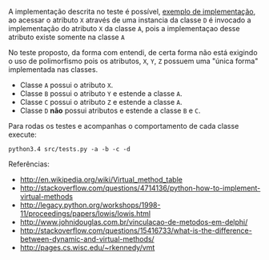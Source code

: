 A implementação descrita no teste é possível, [exemplo de implementação](https://github.com/johnidm/interview-tests/blob/master/test-two/src/main.py), ao acessar o atributo `X` através de uma instancia da classe `D` é invocado a implementação do atributo `X` da classe `A`, pois a implementaçao desse atributo existe somente na classe `A`

No teste proposto, da forma com entendi, de certa forma não está exigindo o uso de polimorfismo pois os atributos, `X`, `Y`, `Z`  possuem uma "única forma" implementada nas classes.

* Classe `A` possui o atributo `X`.
* Classe `B` possui o atributo `Y` e estende a classe `A`.
* Classe `C` possui o atributo `Z` e estende a classe `A`.
* Classe `D` **não** possui atributos e estende a classe `B` e `C`.

Para rodas os testes e acompanhas o comportamento de cada classe execute:
```
python3.4 src/tests.py -a -b -c -d
```
Referências:
* http://en.wikipedia.org/wiki/Virtual_method_table
* http://stackoverflow.com/questions/4714136/python-how-to-implement-virtual-methods
* http://legacy.python.org/workshops/1998-11/proceedings/papers/lowis/lowis.html
* http://www.johnidouglas.com.br/vinculacao-de-metodos-em-delphi/
* http://stackoverflow.com/questions/15416733/what-is-the-difference-between-dynamic-and-virtual-methods/
* http://pages.cs.wisc.edu/~rkennedy/vmt
